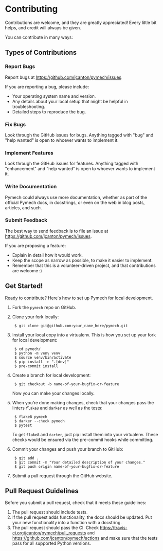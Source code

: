 # Contributing

Contributions are welcome, and they are greatly appreciated! Every
little bit helps, and credit will always be given.

You can contribute in many ways:

## Types of Contributions

### Report Bugs

Report bugs at <https://github.com/jcanton/pymech/issues>.

If you are reporting a bug, please include:

  - Your operating system name and version.
  - Any details about your local setup that might be helpful in
    troubleshooting.
  - Detailed steps to reproduce the bug.

### Fix Bugs

Look through the GitHub issues for bugs. Anything tagged with "bug" and
"help wanted" is open to whoever wants to implement it.

### Implement Features

Look through the GitHub issues for features. Anything tagged with
"enhancement" and "help wanted" is open to whoever wants to implement
it.

### Write Documentation

Pymech could always use more documentation,
whether as part of the official Pymech docs,
in docstrings, or even on the web in blog posts, articles, and such.

### Submit Feedback

The best way to send feedback is to file an issue at
<https://github.com/jcanton/pymech/issues>.

If you are proposing a feature:

  - Explain in detail how it would work.
  - Keep the scope as narrow as possible, to make it easier to
    implement.
  - Remember that this is a volunteer-driven project, and that
    contributions are welcome :)

## Get Started!

Ready to contribute? Here's how to set up Pymech for local development.

1. Fork the `pymech` repo on GitHub.
2. Clone your fork locally:

        $ git clone git@github.com:your_name_here/pymech.git

3. Install your local copy into a virtualenv. This is how you set up your fork for local development:

        $ cd pymech/
        $ python -m venv venv
        $ source venv/bin/activate
        $ pip install -e ".[dev]"
        $ pre-commit install

4. Create a branch for local development:

        $ git checkout -b name-of-your-bugfix-or-feature

    Now you can make your changes locally.

5. When you're done making changes, check that your changes pass the linters
   `flake8` and `darker` as well as the tests:

        $ flake8 pymech
        $ darker --check pymech
        $ pytest

    To get `flake8` and `darker`, just pip install them into your virtualenv.
    These checks would be ensured via the pre-commit hooks while committing.

6. Commit your changes and push your branch to GitHub:

        $ git add .
        $ git commit -m "Your detailed description of your changes."
        $ git push origin name-of-your-bugfix-or-feature

7.  Submit a pull request through the GitHub website.

## Pull Request Guidelines

Before you submit a pull request, check that it meets these guidelines:

1. The pull request should include tests.
2. If the pull request adds functionality, the docs should be updated. Put
   your new functionality into a function with a docstring.
3. The pull request should pass the CI. Check
   <https://travis-ci.org/jcanton/pymech/pull_requests> and
   <https://github.com/jcanton/pymech/actions>
   and make sure that the tests pass for all supported Python versions.
